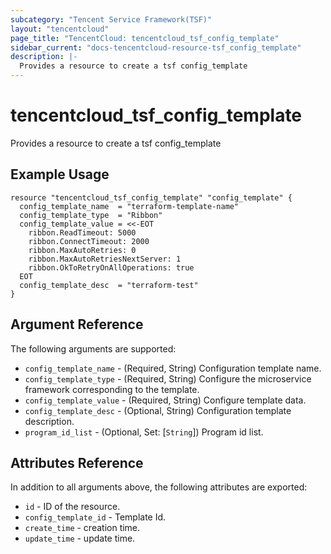 ```yaml
---
subcategory: "Tencent Service Framework(TSF)"
layout: "tencentcloud"
page_title: "TencentCloud: tencentcloud_tsf_config_template"
sidebar_current: "docs-tencentcloud-resource-tsf_config_template"
description: |-
  Provides a resource to create a tsf config_template
---
```


# tencentcloud_tsf_config_template

Provides a resource to create a tsf config_template

## Example Usage

```hcl
resource "tencentcloud_tsf_config_template" "config_template" {
  config_template_name  = "terraform-template-name"
  config_template_type  = "Ribbon"
  config_template_value = <<-EOT
    ribbon.ReadTimeout: 5000
    ribbon.ConnectTimeout: 2000
    ribbon.MaxAutoRetries: 0
    ribbon.MaxAutoRetriesNextServer: 1
    ribbon.OkToRetryOnAllOperations: true
  EOT
  config_template_desc  = "terraform-test"
}
```

## Argument Reference

The following arguments are supported:

* `config_template_name` - (Required, String) Configuration template name.
* `config_template_type` - (Required, String) Configure the microservice framework corresponding to the template.
* `config_template_value` - (Required, String) Configure template data.
* `config_template_desc` - (Optional, String) Configuration template description.
* `program_id_list` - (Optional, Set: [`String`]) Program id list.

## Attributes Reference

In addition to all arguments above, the following attributes are exported:

* `id` - ID of the resource.
* `config_template_id` - Template Id.
* `create_time` - creation time.
* `update_time` - update time.


